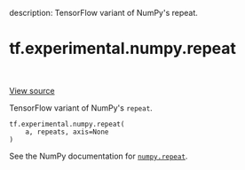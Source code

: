 description: TensorFlow variant of NumPy's repeat.

<div itemscope itemtype="http://developers.google.com/ReferenceObject">
<meta itemprop="name" content="tf.experimental.numpy.repeat" />
<meta itemprop="path" content="Stable" />
</div>

# tf.experimental.numpy.repeat

<!-- Insert buttons and diff -->

<table class="tfo-notebook-buttons tfo-api nocontent" align="left">

</table>

<a target="_blank" href="/code/stable/tensorflow/python/ops/numpy_ops/np_array_ops.py">View source</a>



TensorFlow variant of NumPy's `repeat`.

<pre class="devsite-click-to-copy prettyprint lang-py tfo-signature-link">
<code>tf.experimental.numpy.repeat(
    a, repeats, axis=None
)
</code></pre>



<!-- Placeholder for "Used in" -->

See the NumPy documentation for [`numpy.repeat`](https://numpy.org/doc/1.16/reference/generated/numpy.repeat.html).